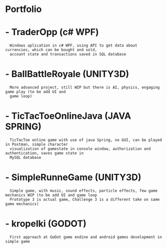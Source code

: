 # Portfolio

  # - TraderOpp (c# WPF)
      Windows aplication in c# WPF, using API to get data about currencies, which can be bought and sold,
      account state and transactions saved in SQL database
  
  # - BallBattleRoyale (UNITY3D)
      More advanced project, still WIP but there is AI, physics, engaging game play (to be add UI and
      game loop)
    
  # - TicTacToeOnlineJava (JAVA SPRING)
      TicTacToe online game with use of java Spring, no GUI, can be played in Postman, simple character
      visualization of gamestate in console window, authorization and authentication, saves game state in
      MySQL database
    
  # - SimpleRunneGame (UNITY3D)
      Simple game, with music, sound effects, particle effects, few game mechanics WIP (to be add UI and game loop
      Prototype 3 is actual game, Challenge 3 is a different take on same game mechanics)
      
  # - kropelki (GODOT)
      First approach at GoDot game endine and android games development in simple game
